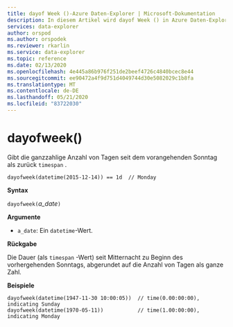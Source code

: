 ```yaml
---
title: dayof Week ()-Azure Daten-Explorer | Microsoft-Dokumentation
description: In diesem Artikel wird dayof Week () in Azure Daten-Explorer beschrieben.
services: data-explorer
author: orspod
ms.author: orspodek
ms.reviewer: rkarlin
ms.service: data-explorer
ms.topic: reference
ms.date: 02/13/2020
ms.openlocfilehash: 4e445a86b976f251de2beef4726c4840bcec8e44
ms.sourcegitcommit: ee90472a4f9d751d4049744d30e5082029c1b8fa
ms.translationtype: MT
ms.contentlocale: de-DE
ms.lasthandoff: 05/21/2020
ms.locfileid: "83722030"
---
```

# <a name="dayofweek"></a>dayofweek()

Gibt die ganzzahlige Anzahl von Tagen seit dem vorangehenden Sonntag als zurück `timespan` .

```kusto
dayofweek(datetime(2015-12-14)) == 1d  // Monday
```

**Syntax**

`dayofweek(`*a_date*`)`

**Argumente**

* `a_date`: Ein `datetime`-Wert.

**Rückgabe**

Die Dauer (als `timespan` -Wert) seit Mitternacht zu Beginn des vorhergehenden Sonntags, abgerundet auf die Anzahl von Tagen als ganze Zahl.

**Beispiele**

```kusto
dayofweek(datetime(1947-11-30 10:00:05))  // time(0.00:00:00), indicating Sunday
dayofweek(datetime(1970-05-11))           // time(1.00:00:00), indicating Monday
```
